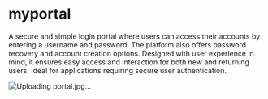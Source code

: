 # myportal

A secure and simple login portal where users can access their accounts by entering a username and password. The platform also offers password recovery and account creation options. Designed with user experience in mind, it ensures easy access and interaction for both new and returning users. Ideal for applications requiring secure user authentication.



![Uploading portal.jpg…]()
